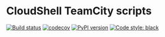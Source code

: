 # CloudShell TeamCity scripts

[![Build status](https://github.com/QualiSystems/cloudshell-tc-scripts/workflows/CI/badge.svg?branch=master)](https://github.com/QualiSystems/cloudshell-tc-scripts/actions?query=branch%3Amaster)
[![codecov](https://codecov.io/gh/QualiSystems/cloudshell-tc-scripts/branch/master/graph/badge.svg)](https://codecov.io/gh/QualiSystems/cloudshell-tc-scripts)
[![PyPI version](https://shields.io/pypi/v/cloudshell-tc-scripts)](https://pypi.org/project/cloudshell-tc-scripts)
[![Code style: black](https://img.shields.io/badge/code%20style-black-000000.svg)](https://github.com/python/black)
